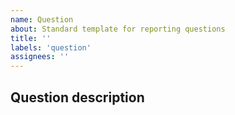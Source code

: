 ```yaml
---
name: Question
about: Standard template for reporting questions
title: ''
labels: 'question'
assignees: ''
---
```


## Question description

<!-- A clear and concise description of the question. -->
